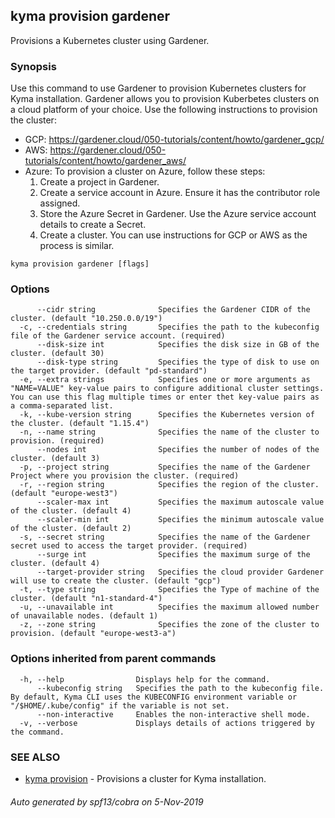 ## kyma provision gardener

Provisions a Kubernetes cluster using Gardener.

### Synopsis

Use this command to use Gardener to provision Kubernetes clusters for Kyma installation. 
Gardener allows you to provision Kuberbetes clusters on a cloud platform of your choice. 
Use the following instructions to provision the cluster:
- GCP: https://gardener.cloud/050-tutorials/content/howto/gardener_gcp/
- AWS: https://gardener.cloud/050-tutorials/content/howto/gardener_aws/ 
- Azure: To provision a cluster on Azure, follow these steps:
	1. Create a project in Gardener. 
	2. Create a service account in Azure. Ensure it has the contributor role assigned.
	3. Store the Azure Secret in Gardener. Use the Azure service account details to create a Secret.
	4. Create a cluster. You can use instructions for GCP or AWS as the process is similar. 

```
kyma provision gardener [flags]
```

### Options

```
      --cidr string              Specifies the Gardener CIDR of the cluster. (default "10.250.0.0/19")
  -c, --credentials string       Specifies the path to the kubeconfig file of the Gardener service account. (required)
      --disk-size int            Specifies the disk size in GB of the cluster. (default 30)
      --disk-type string         Specifies the type of disk to use on the target provider. (default "pd-standard")
  -e, --extra strings            Specifies one or more arguments as "NAME=VALUE" key-value pairs to configure additional cluster settings. You can use this flag multiple times or enter thet key-value pairs as a comma-separated list.
  -k, --kube-version string      Specifies the Kubernetes version of the cluster. (default "1.15.4")
  -n, --name string              Specifies the name of the cluster to provision. (required)
      --nodes int                Specifies the number of nodes of the cluster. (default 3)
  -p, --project string           Specifies the name of the Gardener Project where you provision the cluster. (required)
  -r, --region string            Specifies the region of the cluster. (default "europe-west3")
      --scaler-max int           Specifies the maximum autoscale value of the cluster. (default 4)
      --scaler-min int           Specifies the minimum autoscale value of the cluster. (default 2)
  -s, --secret string            Specifies the name of the Gardener secret used to access the target provider. (required)
      --surge int                Specifies the maximum surge of the cluster. (default 4)
      --target-provider string   Specifies the cloud provider Gardener will use to create the cluster. (default "gcp")
  -t, --type string              Specifies the Type of machine of the cluster. (default "n1-standard-4")
  -u, --unavailable int          Specifies the maximum allowed number of unavailable nodes. (default 1)
  -z, --zone string              Specifies the zone of the cluster to provision. (default "europe-west3-a")
```

### Options inherited from parent commands

```
  -h, --help                Displays help for the command.
      --kubeconfig string   Specifies the path to the kubeconfig file. By default, Kyma CLI uses the KUBECONFIG environment variable or "/$HOME/.kube/config" if the variable is not set.
      --non-interactive     Enables the non-interactive shell mode.
  -v, --verbose             Displays details of actions triggered by the command.
```

### SEE ALSO

* [kyma provision](kyma_provision.md)	 - Provisions a cluster for Kyma installation.

###### Auto generated by spf13/cobra on 5-Nov-2019
